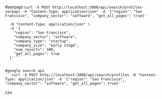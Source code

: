 #serpapi
`curl -X POST http://localhost:3000/api/search/profiles-serpapi -H "Content-Type: application/json" -d '{"region": "San Francisco", "company_sector": "software", "get_all_pages": true}' `

````curl -X POST http://localhost:3000/api/search/profiles-serpapi \
  -H "Content-Type: application/json" \
  -d '{
    "region": "San Francisco",
    "company_sector": "software",
    "company_type": "startup",
    "company_size": "early stage",
    "num_results": 100,
    "get_all_pages": true
  }'```


#google search api
```curl -X POST http://localhost:3000/api/search/profiles -H "Content-Type: application/json" -d '{"region": "San Francisco", "company_sector": "software", "get_all_pages": true}'```
````

csv
